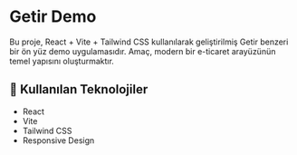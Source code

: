# Getir Demo

Bu proje, React + Vite + Tailwind CSS kullanılarak geliştirilmiş Getir benzeri bir ön yüz demo uygulamasıdır. Amaç, modern bir e-ticaret arayüzünün temel yapısını oluşturmaktır.

## 🚀 Kullanılan Teknolojiler

- React
- Vite
- Tailwind CSS
- Responsive Design